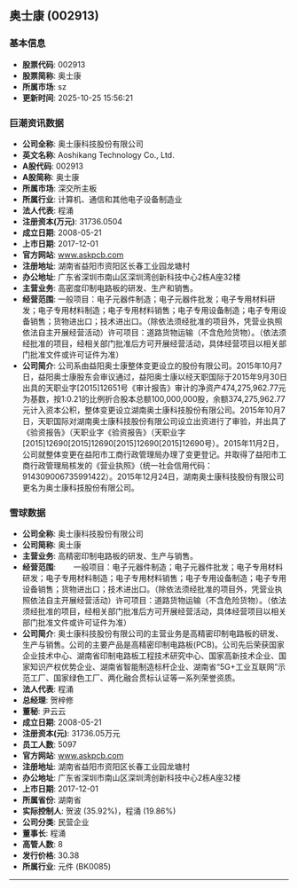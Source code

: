 ## 奥士康 (002913)

### 基本信息

- **股票代码**: 002913
- **股票简称**: 奥士康
- **所属市场**: sz
- **更新时间**: 2025-10-25 15:56:21

### 巨潮资讯数据

- **公司全称**: 奥士康科技股份有限公司
- **英文名称**: Aoshikang Technology Co., Ltd.
- **A股代码**: 002913
- **A股简称**: 奥士康
- **所属市场**: 深交所主板
- **所属行业**: 计算机、通信和其他电子设备制造业
- **法人代表**: 程涌
- **注册资本(万元)**: 31736.0504
- **成立日期**: 2008-05-21
- **上市日期**: 2017-12-01
- **官方网站**: www.askpcb.com
- **注册地址**: 湖南省益阳市资阳区长春工业园龙塘村
- **办公地址**: 广东省深圳市南山区深圳湾创新科技中心2栋A座32楼
- **主营业务**: 高密度印制电路板的研发、生产和销售。
- **经营范围**: 一般项目：电子元器件制造；电子元器件批发；电子专用材料研发；电子专用材料制造；电子专用材料销售；电子专用设备制造；电子专用设备销售；货物进出口；技术进出口。（除依法须经批准的项目外，凭营业执照依法自主开展经营活动）许可项目：道路货物运输（不含危险货物）。（依法须经批准的项目，经相关部门批准后方可开展经营活动，具体经营项目以相关部门批准文件或许可证件为准）
- **公司简介**: 公司系由益阳奥士康整体变更设立的股份有限公司。2015年10月7日，益阳奥士康股东会审议通过，益阳奥士康以经天职国际于2015年9月30日出具的天职业字[2015]12651号《审计报告》审计的净资产474,275,962.77元为基数，按1:0.21的比例折合股本总额100,000,000股，余额374,275,962.77元计入资本公积，整体变更设立湖南奥士康科技股份有限公司。2015年10月7日，天职国际对湖南奥士康科技股份有限公司设立出资进行了审验，并出具了《验资报告》（天职业字《验资报告》（天职业字[2015]12690[2015]12690[2015]12690[2015]12690号）。2015年11月2日，公司就整体变更在益阳市工商行政管理局办理了变更登记。并取得了益阳市工商行政管理局核发的《营业执照》（统一社会信用代码：914309006735991422）。2015年12月24日，湖南奥士康科技股份有限公司更名为奥士康科技股份有限公司。

### 雪球数据

- **公司全称**: 奥士康科技股份有限公司
- **公司简称**: 奥士康
- **主营业务**: 高精密印制电路板的研发、生产与销售。
- **经营范围**: 　　一般项目：电子元器件制造；电子元器件批发；电子专用材料研发；电子专用材料制造；电子专用材料销售；电子专用设备制造；电子专用设备销售；货物进出口；技术进出口。（除依法须经批准的项目外，凭营业执照依法自主开展经营活动）许可项目：道路货物运输（不含危险货物）。（依法须经批准的项目，经相关部门批准后方可开展经营活动，具体经营项目以相关部门批准文件或许可证件为准）
- **公司简介**: 奥士康科技股份有限公司的主营业务是高精密印制电路板的研发、生产与销售。公司的主要产品是高精密印制电路板(PCB)。公司先后荣获国家企业技术中心、湖南省印制电路板工程技术研究中心、国家高新技术企业、国家知识产权优势企业、湖南省智能制造标杆企业、湖南省“5G+工业互联网”示范工厂、国家绿色工厂、两化融合贯标认证等一系列荣誉资质。
- **法人代表**: 程涌
- **总经理**: 贺梓修
- **董秘**: 尹云云
- **成立日期**: 2008-05-21
- **注册资本(元)**: 31736.05万元
- **员工人数**: 5097
- **官方网站**: www.askpcb.com
- **注册地址**: 湖南省益阳市资阳区长春工业园龙塘村
- **办公地址**: 广东省深圳市南山区深圳湾创新科技中心2栋A座32楼
- **上市日期**: 2017-12-01
- **所属省份**: 湖南省
- **实际控制人**: 贺波 (35.92%)，程涌 (19.86%)
- **公司分类**: 民营企业
- **董事长**: 程涌
- **高管人数**: 8
- **发行价格**: 30.38
- **所属行业**: 元件 (BK0085)

---